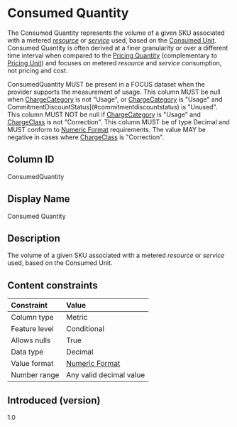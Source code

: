 # Consumed Quantity

The Consumed Quantity represents the volume of a given SKU associated with a metered [*resource*](#glossary:resource) or [*service*](#glossary:service) used, based on the [Consumed Unit](#consumedunit). Consumed Quantity is often derived at a finer granularity or over a different time interval when compared to the [Pricing Quantity](#pricingquantity) (complementary to [Pricing Unit](#pricingunit)) and focuses on metered *resource* and *service* consumption, not pricing and cost.

ConsumedQuantity MUST be present in a FOCUS dataset when the provider supports the measurement of usage. This column MUST be null when [ChargeCategory](#chargecategory) is not "Usage", or [ChargeCategory](#chargecategory) is "Usage" and CommitmentDiscountStatus](#commitmentdiscountstatus) is "Unused". This column MUST NOT be null if [ChargeCategory](#chargecategory) is "Usage" and [ChargeClass](#chargeclass) is not "Correction". This column MUST be of type Decimal and MUST conform to [Numeric Format](#numericformat) requirements. The value MAY be negative in cases where [ChargeClass](#chargeclass) is "Correction".

## Column ID

ConsumedQuantity

## Display Name

Consumed Quantity

## Description

The volume of a given SKU associated with a metered *resource* or *service* used, based on the Consumed Unit.

## Content constraints

| Constraint      | Value         |
|:----------------|:--------------|
| Column type     | Metric        |
| Feature level   | Conditional   |
| Allows nulls    | True          |
| Data type       | Decimal       |
| Value format    | [Numeric Format](#numericformat) |
| Number range    | Any valid decimal value |

## Introduced (version)

1.0
